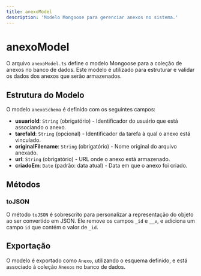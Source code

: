 ```yaml
---
title: anexoModel
description: 'Modelo Mongoose para gerenciar anexos no sistema.'
---
```


# anexoModel

O arquivo `anexoModel.ts` define o modelo Mongoose para a coleção de anexos no banco de dados. Este modelo é utilizado para estruturar e validar os dados dos anexos que serão armazenados.

## Estrutura do Modelo

O modelo `anexoSchema` é definido com os seguintes campos:

- **usuarioId**: `String` (obrigatório) - Identificador do usuário que está associando o anexo.
- **tarefaId**: `String` (opcional) - Identificador da tarefa à qual o anexo está vinculado.
- **originalFilename**: `String` (obrigatório) - Nome original do arquivo anexado.
- **url**: `String` (obrigatório) - URL onde o anexo está armazenado.
- **criadoEm**: `Date` (padrão: data atual) - Data em que o anexo foi criado.

## Métodos

### toJSON

O método `toJSON` é sobrescrito para personalizar a representação do objeto ao ser convertido em JSON. Ele remove os campos `_id` e `__v`, e adiciona um campo `id` que contém o valor de `_id`.

## Exportação

O modelo é exportado como `Anexo`, utilizando o esquema definido, e está associado à coleção `Anexos` no banco de dados.